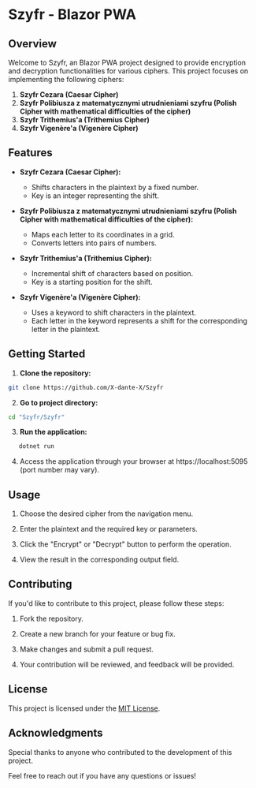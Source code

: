 # Szyfr - Blazor PWA

## Overview

Welcome to Szyfr, an Blazor PWA project designed to provide encryption and decryption functionalities for various ciphers. This project focuses on implementing the following ciphers:

1. **Szyfr Cezara (Caesar Cipher)**
2. **Szyfr Polibiusza z matematycznymi utrudnieniami szyfru (Polish Cipher with mathematical difficulties of the cipher)**
3. **Szyfr Trithemius'a (Trithemius Cipher)**
4. **Szyfr Vigenère'a (Vigenère Cipher)**

## Features

- **Szyfr Cezara (Caesar Cipher):**
  - Shifts characters in the plaintext by a fixed number.
  - Key is an integer representing the shift.

- **Szyfr Polibiusza z matematycznymi utrudnieniami szyfru (Polish Cipher with mathematical difficulties of the cipher):**
  - Maps each letter to its coordinates in a grid.
  - Converts letters into pairs of numbers.

- **Szyfr Trithemius'a (Trithemius Cipher):**
  - Incremental shift of characters based on position.
  - Key is a starting position for the shift.

- **Szyfr Vigenère'a (Vigenère Cipher):**
  - Uses a keyword to shift characters in the plaintext.
  - Each letter in the keyword represents a shift for the corresponding letter in the plaintext.

## Getting Started

1. **Clone the repository:**
```bash
git clone https://github.com/X-dante-X/Szyfr
```

2. **Go to project directory:**
```bash
cd "Szyfr/Szyfr"
```
3. **Run the application:**
```bash
   dotnet run
   ``` 
4. Access the application through your browser at https://localhost:5095 (port number may vary).

## Usage

1. Choose the desired cipher from the navigation menu.

2. Enter the plaintext and the required key or parameters.

3. Click the "Encrypt" or "Decrypt" button to perform the operation.

4. View the result in the corresponding output field.

## Contributing

If you'd like to contribute to this project, please follow these steps:

1. Fork the repository.

2. Create a new branch for your feature or bug fix.

3. Make changes and submit a pull request.

4. Your contribution will be reviewed, and feedback will be provided.

## License

This project is licensed under the [MIT License](LICENSE.md).

## Acknowledgments

Special thanks to anyone who contributed to the development of this project.

Feel free to reach out if you have any questions or issues!

